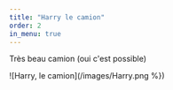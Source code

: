 ```yaml
---
title: "Harry le camion"
order: 2
in_menu: true
---
```

Très beau camion (oui c'est possible) 

![Harry, le camion](/images/Harry.png %}) 
